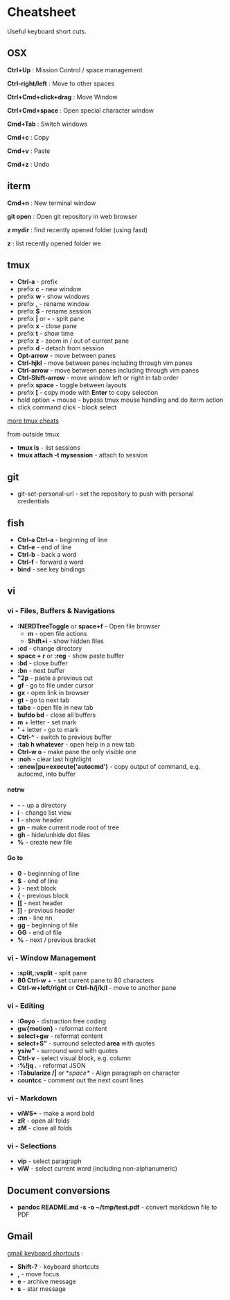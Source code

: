 # Cheatsheet

Useful keyboard short cuts.

## OSX

**Ctrl+Up**
: Mission Control / space management

**Ctrl-right/left**
: Move to other spaces

**Ctrl+Cmd+click+drag**
: Move Window

**Ctrl+Cmd+space**
: Open special character window

**Cmd+Tab**
: Switch windows

**Cmd+c**
: Copy

**Cmd+v**
: Paste

**Cmd+z**
: Undo

## iterm

**Cmd+n**
: New terminal window

**git open**
: Open git repository in web browser

**z mydir <tab>**
: find recently opened folder (using fasd)

**z**
: list recently opened folder we

## tmux

* **Ctrl-a** - prefix
* prefix **c** - new window
* prefix **w** - show windows
* prefix **,** - rename window
* prefix **$** - rename session
* prefix **|** or **-** - split pane
* prefix **x** - close pane
* prefix **t** - show time
* prefix **z** - zoom in / out of current pane
* prefix **d** - detach from session
* **Opt-arrow** - move between panes
* **Ctrl-hjkl** - move between panes including through vim panes
* **Ctrl-arrow** - move between panes including through vim panes
* **Ctrl-Shift-arrow** - move window left or right in tab order
* prefix **space** - toggle between layouts
* prefix **[** - copy mode with **Enter** to copy selection
* hold option + mouse - bypass tmux mouse handling and do iterm action
* click command click - block select

[more tmux cheats](https://tmuxcheatsheet.com/)

from outside tmux

* **tmux ls** - list sessions
* **tmux attach -t mysession** - attach to session

## git

* git-set-personal-url - set the repository to push with personal credentials

## fish

* **Ctrl-a Ctrl-a** - beginning of line
* **Ctrl-e** - end of line
* **Ctrl-b** - back a word
* **Ctrl-f** - forward a word
* **bind** - see key bindings

## vi

### vi - Files, Buffers & Navigations

* **:NERDTreeToggle** or **space+f** - Open file browser
  * **m** - open file actions
  * **Shift+i** - show hidden files
* **:cd** - change directory
* **space + r** or **:reg** - show paste buffer
* **:bd** - close buffer
* **:bn** - next buffer
* **"2p** - paste a previous cut
* **gf** - go to file under cursor
* **gx** - open link in browser
* **gt** - go to next tab
* **tabe** - open file in new tab
* **bufdo bd** - close all buffers
* **m** + letter - set mark
* **'** + letter - go to mark
* **Ctrl-^** - switch to previous buffer
* **:tab h whatever** - open help in a new tab
* **Ctrl-w o** - make pane the only visible one
* **:noh** - clear last hightlight
* **:enew|pu=execute('autocmd')** - copy output of command, e.g. autocmd, into
    buffer

#### netrw

* **-** - up a directory
* **i** - change list view
* **I** - show header
* **gn** - make current node root of tree
* **gh** - hide/unhide dot files
* **%** - create new file

#### Go to

* **0** - beginnning of line
* **$** - end of line
* **}** - next block
* **{** - previous block
* **[[** - next header
* **]]** - previous header
* **:nn** - line nn
* **gg** - beginning of file
* **GG** - end of file
* **%** - next / previous bracket

### vi - Window Management

* **:split,:vsplit** - split pane
* **80 Ctrl-w** + - set current pane to 80 characters
* **Ctrl-w+left/right** or **Ctrl-h/j/k/l** - move to another pane

### vi - Editing

* **:Goyo** - distraction free coding
* **gw{motion}** - reformat content
* **select+gw** - reformat content
* **select+S"** - surround selected **area** with quotes
* **ysiw"** - surround word with quotes
* **Ctrl-v** - select visual block, e.g. column
* **:%!jq .** - reformat JSON
* **:Tabularize /|** or **space\** - Align paragraph on character
* **count<leader>cc** - comment out the next count lines

### vi - Markdown

* **viWS+** - make a word bold
* **zR** - open all folds
* **zM** - close all folds

### vi - Selections

* **vip** - select paragraph
* **viW** - select current word (including non-alphanumeric)

## Document conversions

* **pandoc README.md -s -o ~/tmp/test.pdf** - convert markdown file to PDF

## Gmail

[gmail keyboard shortcuts](https://support.google.com/mail/answer/6594) :

* **Shift-?** - keyboard shortcuts
* **,** - move focus
* **e** - archive message
* **s** - star message
